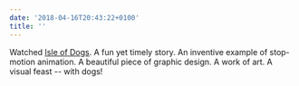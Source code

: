 ```yaml
---
date: '2018-04-16T20:43:22+0100'
title: ''
---
```

Watched [Isle of Dogs](https://www.imdb.com/title/tt5104604/). A fun yet timely story. An inventive example of stop-motion animation. A beautiful piece of graphic design. A work of art. A visual feast -- with dogs!
